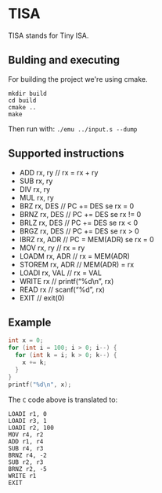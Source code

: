 # TISA
TISA stands for Tiny ISA.

## Bulding and executing

For building the project we're using cmake.
```
mkdir build
cd build
cmake ..
make
```

Then run with:
`./emu ../input.s --dump`


## Supported instructions

- ADD rx, ry // rx = rx + ry
- SUB rx, ry
- DIV rx, ry
- MUL rx, ry
- BRZ rx, DES // PC += DES se rx = 0
- BRNZ rx, DES // PC += DES se rx != 0
- BRLZ rx, DES // PC += DES se rx < 0
- BRGZ rx, DES // PC += DES se rx > 0
- IBRZ rx, ADR // PC = MEM(ADR) se rx = 0
- MOV rx, ry // rx = ry
- LOADM rx, ADR // rx = MEM(ADR)
- STOREM rx, ADR // MEM(ADR) = rx
- LOADI rx, VAL // rx = VAL
- WRITE rx // printf(“%d\n”, rx)
- READ rx // scanf(“%d”, rx)
- EXIT // exit(0)

## Example

```c
int x = 0;
for (int i = 100; i > 0; i--) {
  for (int k = i; k > 0; k--) {
    x += k;
  }
}
printf("%d\n", x);
```

The `C` code above is translated to:

```assembly
LOADI r1, 0
LOADI r3, 1
LOADI r2, 100
MOV r4, r2
ADD r1, r4
SUB r4, r3
BRNZ r4, -2
SUB r2, r3
BRNZ r2, -5
WRITE r1
EXIT
```
